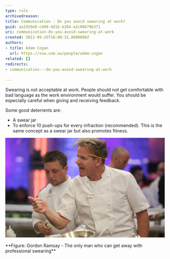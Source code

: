 ```yaml
---
type: rule
archivedreason: 
title: Communication - Do you avoid swearing at work?
guid: aa1920e0-c490-4d1b-b284-a2c06679b371
uri: communication-do-you-avoid-swearing-at-work
created: 2012-09-25T18:00:31.0000000Z
authors:
- title: Adam Cogan
  url: https://ssw.com.au/people/adam-cogan
related: []
redirects:
- communication---do-you-avoid-swearing-at-work

---
```


Swearing is not acceptable at work. People should not get comfortable with bad language as the work environment would suffer. You should be especially careful when giving and receiving feedback.

Some good deterrents are:

<!--endintro-->

* A swear jar
* To enforce 10 push-ups for every infraction (recommended). 
This is the same concept as a swear jar but also promotes fitness.

<dl class="ssw15-rteElement-ImageArea"> 
   <img src="gordon-ramsay.jpg" alt="GORDON-RAMSAY.jpg"> 
</dl> **Figure: Gordon Ramsay - The only man who can get away with professional swearing**
